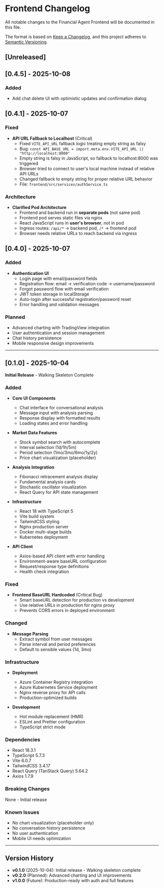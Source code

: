 # Frontend Changelog

All notable changes to the Financial Agent Frontend will be documented in this file.

The format is based on [Keep a Changelog](https://keepachangelog.com/en/1.0.0/),
and this project adheres to [Semantic Versioning](https://semver.org/spec/v2.0.0.html).

## [Unreleased]

## [0.4.5] - 2025-10-08

### Added
- Add chat delete UI with optimistic updates and confirmation dialog


## [0.4.1] - 2025-10-07

### Fixed
- **API URL Fallback to Localhost** (Critical)
  - Fixed `VITE_API_URL` fallback logic treating empty string as falsy
  - Bug: `const API_BASE_URL = import.meta.env.VITE_API_URL || "http://localhost:8000"`
  - Empty string is falsy in JavaScript, so fallback to localhost:8000 was triggered
  - Browser tried to connect to user's local machine instead of relative API URLs
  - Changed fallback to empty string for proper relative URL behavior
  - File: `frontend/src/services/authService.ts`

### Architecture
- **Clarified Pod Architecture**
  - Frontend and backend run in **separate pods** (not same pod)
  - Frontend pod serves static files via nginx
  - React JavaScript runs in **user's browser**, not in pod
  - Ingress routes: `/api/*` → backend pod, `/*` → frontend pod
  - Browser needs relative URLs to reach backend via ingress

## [0.4.0] - 2025-10-07

### Added
- **Authentication UI**
  - Login page with email/password fields
  - Registration flow: email → verification code → username/password
  - Forgot password flow with email verification
  - JWT token storage in localStorage
  - Auto-login after successful registration/password reset
  - Error handling and validation messages


### Planned
- Advanced charting with TradingView integration
- User authentication and session management
- Chat history persistence
- Mobile responsive design improvements

---

## [0.1.0] - 2025-10-04

**Initial Release** - Walking Skeleton Complete

### Added
- **Core UI Components**
  - Chat interface for conversational analysis
  - Message input with analysis parsing
  - Response display with formatted results
  - Loading states and error handling

- **Market Data Features**
  - Stock symbol search with autocomplete
  - Interval selection (1d/1h/5m)
  - Period selection (1mo/3mo/6mo/1y/2y)
  - Price chart visualization (placeholder)

- **Analysis Integration**
  - Fibonacci retracement analysis display
  - Fundamental analysis cards
  - Stochastic oscillator visualization
  - React Query for API state management

- **Infrastructure**
  - React 18 with TypeScript 5
  - Vite build system
  - TailwindCSS styling
  - Nginx production server
  - Docker multi-stage builds
  - Kubernetes deployment

- **API Client**
  - Axios-based API client with error handling
  - Environment-aware baseURL configuration
  - Request/response type definitions
  - Health check integration

### Fixed
- **Frontend BaseURL Hardcoded** (Critical Bug)
  - Smart baseURL detection for production vs development
  - Use relative URLs in production for nginx proxy
  - Prevents CORS errors in deployed environment

### Changed
- **Message Parsing**
  - Extract symbol from user messages
  - Parse interval and period preferences
  - Default to sensible values (1d, 3mo)

### Infrastructure
- **Deployment**
  - Azure Container Registry integration
  - Azure Kubernetes Service deployment
  - Nginx reverse proxy for API calls
  - Production-optimized builds

- **Development**
  - Hot module replacement (HMR)
  - ESLint and Prettier configuration
  - TypeScript strict mode

### Dependencies
- React 18.3.1
- TypeScript 5.7.3
- Vite 6.0.7
- TailwindCSS 3.4.17
- React Query (TanStack Query) 5.64.2
- Axios 1.7.9

### Breaking Changes
None - Initial release

### Known Issues
- No chart visualization (placeholder only)
- No conversation history persistence
- No user authentication
- Mobile UI needs optimization

---

## Version History

- **v0.1.0** (2025-10-04): Initial release - Walking skeleton complete
- **v0.2.0** (Planned): Advanced charting and UI improvements
- **v1.0.0** (Future): Production-ready with auth and full features
